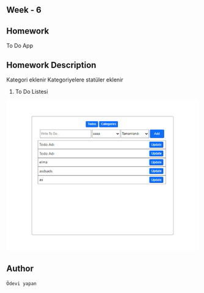 ## Week - 6

## Homework 
To Do App


## Homework Description

Kategori eklenir
Kategoriyelere statüler eklenir



1. To Do Listesi

![](https://github.com/GelecekVarlik-FullStack-Bootcamp/odev-6-react-2-malitunay/blob/main/img/todo.png)


## Author

```Ödevi yapan```
